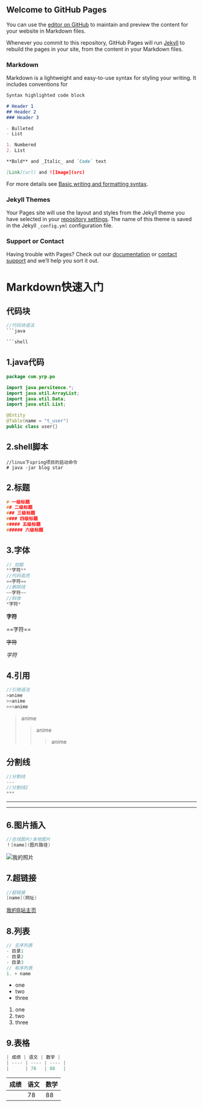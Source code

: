 ## Welcome to GitHub Pages

You can use the [editor on GitHub](https://github.com/Akinome/markdown-nore/edit/gh-pages/index.md) to maintain and preview the content for your website in Markdown files.

Whenever you commit to this repository, GitHub Pages will run [Jekyll](https://jekyllrb.com/) to rebuild the pages in your site, from the content in your Markdown files.

### Markdown

Markdown is a lightweight and easy-to-use syntax for styling your writing. It includes conventions for

```markdown
Syntax highlighted code block

# Header 1
## Header 2
### Header 3

- Bulleted
- List

1. Numbered
2. List

**Bold** and _Italic_ and `Code` text

[Link](url) and ![Image](src)
```

For more details see [Basic writing and formatting syntax](https://docs.github.com/en/github/writing-on-github/getting-started-with-writing-and-formatting-on-github/basic-writing-and-formatting-syntax).

### Jekyll Themes

Your Pages site will use the layout and styles from the Jekyll theme you have selected in your [repository settings](https://github.com/Akinome/markdown-nore/settings/pages). The name of this theme is saved in the Jekyll `_config.yml` configuration file.

### Support or Contact

Having trouble with Pages? Check out our [documentation](https://docs.github.com/categories/github-pages-basics/) or [contact support](https://support.github.com/contact) and we’ll help you sort it out.
# Markdown快速入门
## 代码块
```java
//代码块语法
```java

```shell 
```
## 1.java代码
```java
package com.yrp.po

import java.persitence.*;
import java.util.ArrayList;
import java.util.Data;
import java.util.List;

@Entity
@Table(name = "t_user")
public class user{}
```
## 2.shell脚本
```shell
//linux下spring项目的启动命令
# java -jar blog star
```
## 2.标题
```c
# 一级标题
## 二级标题
### 三级标题
#### 四级标题
##### 五级标题
###### 六级标题
```
## 3.字体
```c
// 加粗
**字符**
//代码高亮
==字符==
//删除线
~~字符~~
//斜体
*字符*
```
**字符**

==字符==

~~字符~~

*字符*


## 4.引用
```c
//引用语法
>anime
>>anime
>>>anime
```
>anime
>>anime
>>>anime
## 分割线
```c
//分割线
---
//分割线2
***
```
---
***
## 6.图片插入
```c
//在线图片/本地图片
！[name](图片路径)
```
![我的照片](https://i0.hdslb.com/bfs/archive/669f29ce1f4d26a386a67351c17dc716149fc44b.jpg)
## 7.超链接
```c
//超链接
[name](网址)
```
[我的B站主页](https://space.bilibili.com/395022015/)
## 8.列表
```c
// 无序列表
- 目录1
- 目录2
- 目录3
// 有序列表
1. + name
```
- one
- two
- three
1. one
2. two
3. three
## 9.表格
```c
| 成绩 | 语文 | 数学 |
| ---- | ---- | ---- |
|      | 78   | 88   |
```
| 成绩 | 语文 | 数学 |
| ---- | ---- | ---- |
|      | 78   | 88   |


